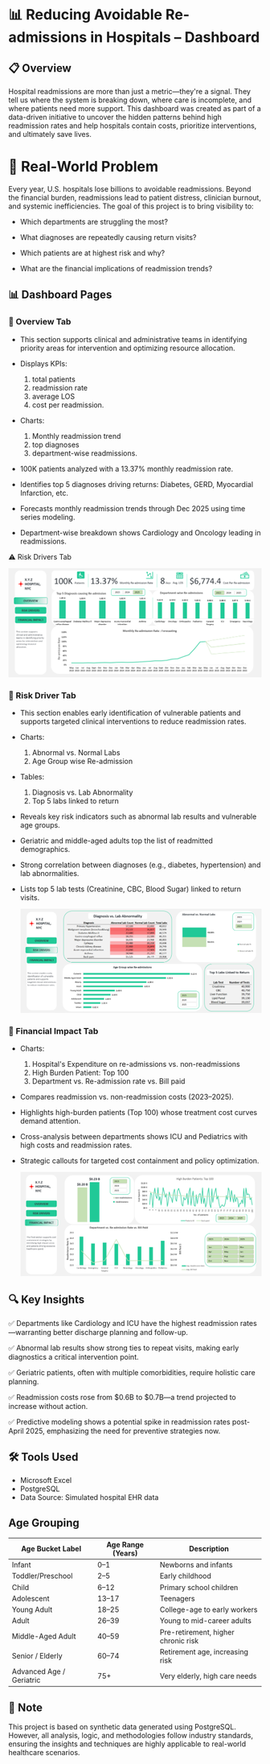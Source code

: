 # 📊 Reducing Avoidable Re-admissions in Hospitals – Dashboard 

## 📋 Overview

Hospital readmissions are more than just a metric—they're a signal. They tell us where the system is breaking down, where care is incomplete, and where patients need more support. This dashboard was created as part of a data-driven initiative to uncover the hidden patterns behind high readmission rates and help hospitals contain costs, prioritize interventions, and ultimately save lives.

# 📌 Real-World Problem
Every year, U.S. hospitals lose billions to avoidable readmissions. Beyond the financial burden, readmissions lead to patient distress, clinician burnout, and systemic inefficiencies. The goal of this project is to bring visibility to:

- Which departments are struggling the most?

- What diagnoses are repeatedly causing return visits?

- Which patients are at highest risk and why?

- What are the financial implications of readmission trends?

##  📊 Dashboard Pages

### 🔹 Overview Tab
- This section supports clinical and administrative teams in identifying priority areas for intervention and optimizing resource allocation.

- Displays KPIs:

    1. total patients
    2. readmission rate 
    3. average LOS
    4. cost per readmission.
- Charts: 
    1. Monthly readmission trend 
    2. top diagnoses 
    3. department-wise readmissions.

- 100K patients analyzed with a 13.37% monthly readmission rate.

- Identifies top 5 diagnoses driving returns: Diabetes, GERD, Myocardial Infarction, etc.

- Forecasts monthly readmission trends through Dec 2025 using time series modeling.

- Department-wise breakdown shows Cardiology and Oncology leading in readmissions.

⚠️ Risk Drivers Tab

 ![Overview Tab](/Overview%20Tab.png)

### 🔹 Risk Driver Tab
- This section enables early identification of vulnerable patients and supports targeted clinical interventions to reduce readmission rates.

- Charts:

    1. Abnormal vs. Normal Labs
    2. Age Group wise Re-admission

- Tables:

    1. Diagnosis vs. Lab Abnormality
    2. Top 5 labs linked to return

- Reveals key risk indicators such as abnormal lab results and vulnerable age groups.

- Geriatric and middle-aged adults top the list of readmitted demographics.

- Strong correlation between diagnoses (e.g., diabetes, hypertension) and lab abnormalities.

- Lists top 5 lab tests (Creatinine, CBC, Blood Sugar) linked to return visits.

  ![Risk Drivers Tab](/Risk%20Drivers%20Tab.png)

### 🔹 Financial Impact Tab
- Charts:

    1. Hospital's Expenditure on re-admissions vs. non-readmissions
    2. High Burden Patient: Top 100
    3. Department vs. Re-admission rate vs. Bill paid
    
- Compares readmission vs. non-readmission costs (2023–2025).

- Highlights high-burden patients (Top 100) whose treatment cost curves demand attention.

- Cross-analysis between departments shows ICU and Pediatrics with high costs and readmission rates.

- Strategic callouts for targeted cost containment and policy optimization.

  ![Financial Impact Tab](/Financial%20Impact%20Tab.png)

## 🔍 Key Insights

✅ Departments like Cardiology and ICU have the highest readmission rates—warranting better discharge planning and follow-up.

✅ Abnormal lab results show strong ties to repeat visits, making early diagnostics a critical intervention point.

✅ Geriatric patients, often with multiple comorbidities, require holistic care planning.

✅ Readmission costs rose from $0.6B to $0.7B—a trend projected to increase without action.

✅ Predictive modeling shows a potential spike in readmission rates post-April 2025, emphasizing the need for preventive strategies now.

##  🛠 Tools Used

- Microsoft Excel 
- PostgreSQL 
- Data Source: Simulated hospital EHR data


## Age Grouping


| Age Bucket Label         | Age Range (Years) | Description                         |
| ------------------------ | ----------------- | ----------------------------------- |
| Infant                   | 0–1               | Newborns and infants                |
| Toddler/Preschool        | 2–5               | Early childhood                     |
| Child                    | 6–12              | Primary school children             |
| Adolescent               | 13–17             | Teenagers                           |
| Young Adult              | 18–25             | College-age to early workers        |
| Adult                    | 26–39             | Young to mid-career adults          |
| Middle-Aged Adult        | 40–59             | Pre-retirement, higher chronic risk |
| Senior / Elderly         | 60–74             | Retirement age, increasing risk     |
| Advanced Age / Geriatric | 75+               | Very elderly, high care needs       |


##  🧾 Note

This project is based on synthetic data generated using PostgreSQL. However, all analysis, logic, and methodologies follow industry standards, ensuring the insights and techniques are highly applicable to real-world healthcare scenarios.





